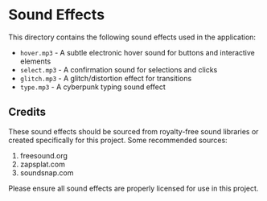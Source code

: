 # Sound Effects

This directory contains the following sound effects used in the application:

- `hover.mp3` - A subtle electronic hover sound for buttons and interactive elements
- `select.mp3` - A confirmation sound for selections and clicks
- `glitch.mp3` - A glitch/distortion effect for transitions
- `type.mp3` - A cyberpunk typing sound effect

## Credits

These sound effects should be sourced from royalty-free sound libraries or created specifically for this project. Some recommended sources:

1. freesound.org
2. zapsplat.com
3. soundsnap.com

Please ensure all sound effects are properly licensed for use in this project. 